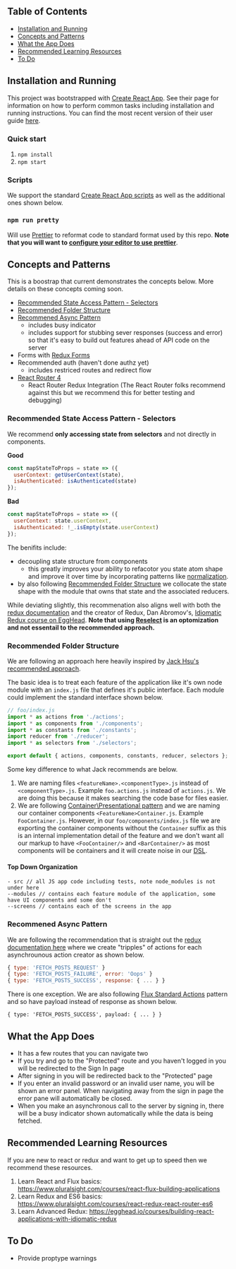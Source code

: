 ## Table of Contents
- [Installation and Running](#installation-and-running)
- [Concepts and Patterns](#concepts-and-patterns)
- [What the App Does](#what-the-app-does)
- [Recommended Learning Resources](#recommended-learning-resources)
- [To Do](#to-do)

## Installation and Running
This project was bootstrapped with [Create React App](https://github.com/facebookincubator/create-react-app). See their page for information on how to perform common tasks including installation and running instructions. You can find the most recent version of their user guide [here](https://github.com/facebookincubator/create-react-app/blob/master/packages/react-scripts/template/README.md).

### Quick start
1. `npm install`
2. `npm start`

### Scripts
We support the standard [Create React App scripts](https://github.com/facebookincubator/create-react-app/blob/master/packages/react-scripts/template/README.md#available-scripts) as well as the additional ones shown below.

### `npm run pretty`
Will use [Prettier](https://github.com/prettier/prettier) to reformat code to standard format used by this repo. **Note that you will want to [configure your editor to use prettier](https://github.com/prettier/prettier#editor-integration)**.



## Concepts and Patterns
This is a boostrap that current demonstrates the concepts below. More details on these concepts coming soon.
- [Recommended State Access Pattern - Selectors](#recommended-state-access-pattern---selectors)
- [Recommended Folder Structure](#recommended-folder-structure)
- [Recommened Async Pattern](#recommened-async-pattern)
  - includes busy indicator
  - includes support for stubbing sever responses (success and error) so that it's easy to build out features ahead of API code on the server
- Forms with [Redux Forms](https://redux-form.com/)
- Recommended auth (haven't done authz yet)
  - includes restriced routes and redirect flow
- [React Router 4](https://reacttraining.com/react-router/)
  - React Router Redux Integration (The React Router folks recommend against this but we recommend this for better testing and debugging)

### Recommended State Access Pattern - Selectors
We recommend **only accessing state from selectors** and not directly in components. 

**Good**
```javascript
const mapStateToProps = state => ({
  userContext: getUserContext(state),
  isAuthenticated: isAuthenticated(state)
});
```

**Bad**
```javascript
const mapStateToProps = state => ({
  userContext: state.userContext,
  isAuthenticated: !_.isEmpty(state.userContext)
});
```

The benifits include: 
- decoupling state structure from components
  - this greatly improves your ability to refacotor you state atom shape and improve it over time by incorporating patterns like [normalization](http://redux.js.org/docs/recipes/reducers/NormalizingStateShape.html).
- by also following [Recommended Folder Structure](#recommended-folder-structure) we collocate the state shape with the module that owns that state and the associated reducers. 

While deviating slightly, this recommenation also aligns well with both the [redux documentation](http://redux.js.org/docs/recipes/ComputingDerivedData.html) and the creator of Redux, Dan Abromov's, [Idiomatic Redux course on EggHead](https://egghead.io/lessons/javascript-redux-colocating-selectors-with-reducers). **Note that using [Reselect](https://github.com/reactjs/reselect) is an optomization and not essentail to the recommended approach.**

### Recommended Folder Structure
We are following an approach here heavily inspired by [Jack Hsu's recommended approach](https://jaysoo.ca/2016/02/28/organizing-redux-application/).

The basic idea is to treat each feature of the application like it's own node module with an `index.js` file that defines it's public interface. Each module could implement the standard interface shown below.

```javascript
// foo/index.js
import * as actions from './actions';
import * as components from './components';
import * as constants from './constants';
import reducer from './reducer';
import * as selectors from './selectors';

export default { actions, components, constants, reducer, selectors };
```

Some key difference to what Jack recommends are below.
1. We are naming files `<featureName>.<componentType>.js` instead of `<componentType>.js`. Example `foo.actions.js` instead of `actions.js`. We are doing this because it makes searching the code base for files easier.
2. We are following [Container\Presentational pattern](https://medium.com/@dan_abramov/smart-and-dumb-components-7ca2f9a7c7d0) and we are naming our container components `<FeatureName>Container.js`. Example `FooContainer.js`. However, in our `foo/components/index.js` file we are exporting the container components without the `Container` suffix as this is an internal implementation detail of the feature and we don't want all our markup to have `<FooContainer/>` and `<BarContainer/>` as most components will be containers and it will create noise in our [DSL](https://en.wikipedia.org/wiki/Domain-specific_language). 

#### Top Down Organization
```
- src // all JS app code including tests, note node_modules is not under here
--modules // contains each feature module of the application, some have UI components and some don't
--screens // contains each of the screens in the app
```

### Recommened Async Pattern
We are following the recommendation that is straight out the [redux documentation here](http://redux.js.org/docs/advanced/AsyncActions.html) where we create "tripples" of actions for each asynchrounous action creator as shown below.

```javascript
{ type: 'FETCH_POSTS_REQUEST' }
{ type: 'FETCH_POSTS_FAILURE', error: 'Oops' }
{ type: 'FETCH_POSTS_SUCCESS', response: { ... } }
```

There is one exception. We are also following [Flux Standard Actions](https://github.com/acdlite/flux-standard-action) pattern and so have payload instead of response as shown below.

```
{ type: 'FETCH_POSTS_SUCCESS', payload: { ... } }
```

## What the App Does
- It has a few routes that you can navigate two
- If you try and go to the "Protected" route and you haven't logged in you will be redirected to the Sign In page
- After signing in you will be redirected back to the "Protected" page
- If you enter an invalid password or an invalid user name, you will be shown an error panel. When navigating away from the sign in page the error pane will automatically be closed.
- When you make an asynchronous call to the server by signing in, there will be a busy indicator shown automatically while the data is being fetched.

## Recommended Learning Resources
If you are new to react or redux and want to get up to speed then we recommend these resources.
1. Learn React and Flux basics: https://www.pluralsight.com/courses/react-flux-building-applications
2. Learn Redux and ES6 basics: https://www.pluralsight.com/courses/react-redux-react-router-es6
3. Learn Advanced Redux: https://egghead.io/courses/building-react-applications-with-idiomatic-redux

## To Do
- Provide proptype warnings

